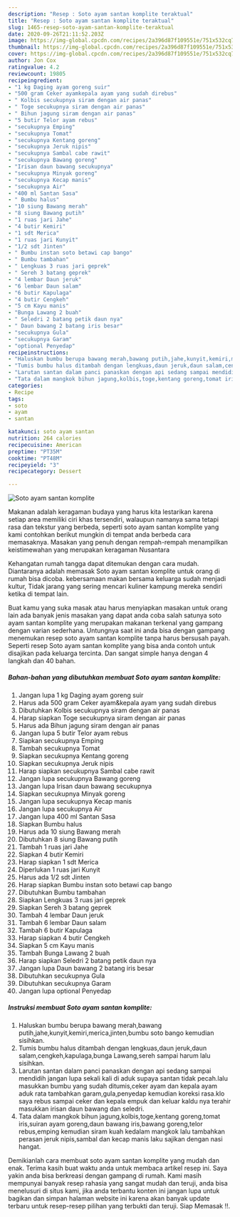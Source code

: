 ```yaml
---
description: "Resep : Soto ayam santan komplite teraktual"
title: "Resep : Soto ayam santan komplite teraktual"
slug: 1465-resep-soto-ayam-santan-komplite-teraktual
date: 2020-09-26T21:11:52.203Z
image: https://img-global.cpcdn.com/recipes/2a396d87f109551e/751x532cq70/soto-ayam-santan-komplite-foto-resep-utama.jpg
thumbnail: https://img-global.cpcdn.com/recipes/2a396d87f109551e/751x532cq70/soto-ayam-santan-komplite-foto-resep-utama.jpg
cover: https://img-global.cpcdn.com/recipes/2a396d87f109551e/751x532cq70/soto-ayam-santan-komplite-foto-resep-utama.jpg
author: Jon Cox
ratingvalue: 4.2
reviewcount: 19805
recipeingredient:
- "1 kg Daging ayam goreng suir"
- "500 gram Ceker ayamkepala ayam yang sudah direbus"
- " Kolbis secukupnya siram dengan air panas"
- " Toge secukupnya siram dengan air panas"
- " Bihun jagung siram dengan air panas"
- "5 butir Telor ayam rebus"
- "secukupnya Emping"
- "secukupnya Tomat"
- "secukupnya Kentang goreng"
- "secukupnya Jeruk nipis"
- "secukupnya Sambal cabe rawit"
- "secukupnya Bawang goreng"
- "Irisan daun bawang secukupnya"
- "secukupnya Minyak goreng"
- "secukupnya Kecap manis"
- "secukupnya Air"
- "400 ml Santan Sasa"
- " Bumbu halus"
- "10 siung Bawang merah"
- "8 siung Bawang putih"
- "1 ruas jari Jahe"
- "4 butir Kemiri"
- "1 sdt Merica"
- "1 ruas jari Kunyit"
- "1/2 sdt Jinten"
- " Bumbu instan soto betawi cap bango"
- " Bumbu tambahan"
- " Lengkuas 3 ruas jari geprek"
- " Sereh 3 batang geprek"
- "4 lembar Daun jeruk"
- "6 lembar Daun salam"
- "6 butir Kapulaga"
- "4 butir Cengkeh"
- "5 cm Kayu manis"
- "Bunga Lawang 2 buah"
- " Seledri 2 batang petik daun nya"
- " Daun bawang 2 batang iris besar"
- "secukupnya Gula"
- "secukupnya Garam"
- "optional Penyedap"
recipeinstructions:
- "Haluskan bumbu berupa bawang merah,bawang putih,jahe,kunyit,kemiri,merica,jinten,bumbu soto bango kemudian sisihkan."
- "Tumis bumbu halus ditambah dengan lengkuas,daun jeruk,daun salam,cengkeh,kapulaga,bunga Lawang,sereh sampai harum lalu sisihkan."
- "Larutan santan dalam panci panaskan dengan api sedang sampai mendidih jangan lupa sekali kali di aduk supaya santan tidak pecah.lalu masukkan bumbu yang sudah ditumis,ceker ayam dan kepala ayam aduk rata tambahkan garam,gula,penyedap kemudian koreksi rasa.klo saya rebus sampai ceker dan kepala empuk dan keluar kaldu nya terahir masukkan irisan daun bawang dan seledri."
- "Tata dalam mangkok bihun jagung,kolbis,toge,kentang goreng,tomat iris,suiran ayam goreng,daun bawang iris,bawang goreng,telor rebus,emping kemudian siram kuah kedalam mangkok lalu tambahkan perasan jeruk nipis,sambal dan kecap manis laku sajikan dengan nasi hangat."
categories:
- Recipe
tags:
- soto
- ayam
- santan

katakunci: soto ayam santan 
nutrition: 264 calories
recipecuisine: American
preptime: "PT35M"
cooktime: "PT48M"
recipeyield: "3"
recipecategory: Dessert

---
```



![Soto ayam santan komplite](https://img-global.cpcdn.com/recipes/2a396d87f109551e/751x532cq70/soto-ayam-santan-komplite-foto-resep-utama.jpg)

Makanan adalah keragaman budaya yang harus kita lestarikan karena setiap area memiliki ciri khas tersendiri, walaupun namanya sama tetapi rasa dan tekstur yang berbeda, seperti soto ayam santan komplite yang kami contohkan berikut mungkin di tempat anda berbeda cara memasaknya. Masakan yang penuh dengan rempah-rempah menampilkan keistimewahan yang merupakan keragaman Nusantara

Kehangatan rumah tangga dapat ditemukan dengan cara mudah. Diantaranya adalah memasak Soto ayam santan komplite untuk orang di rumah bisa dicoba. kebersamaan makan bersama keluarga sudah menjadi kultur, Tidak jarang yang sering mencari kuliner kampung mereka sendiri ketika di tempat lain.



Buat kamu yang suka masak atau harus menyiapkan masakan untuk orang lain ada banyak jenis masakan yang dapat anda coba salah satunya soto ayam santan komplite yang merupakan makanan terkenal yang gampang dengan varian sederhana. Untungnya saat ini anda bisa dengan gampang menemukan resep soto ayam santan komplite tanpa harus bersusah payah.
Seperti resep Soto ayam santan komplite yang bisa anda contoh untuk disajikan pada keluarga tercinta. Dan sangat simple hanya dengan 4 langkah dan 40 bahan.


<!--inarticleads1-->

##### Bahan-bahan yang dibutuhkan membuat Soto ayam santan komplite:

1. Jangan lupa 1 kg Daging ayam goreng suir
1. Harus ada 500 gram Ceker ayam&amp;kepala ayam yang sudah direbus
1. Dibutuhkan  Kolbis secukupnya siram dengan air panas
1. Harap siapkan  Toge secukupnya siram dengan air panas
1. Harus ada  Bihun jagung siram dengan air panas
1. Jangan lupa 5 butir Telor ayam rebus
1. Siapkan secukupnya Emping
1. Tambah secukupnya Tomat
1. Siapkan secukupnya Kentang goreng
1. Siapkan secukupnya Jeruk nipis
1. Harap siapkan secukupnya Sambal cabe rawit
1. Jangan lupa secukupnya Bawang goreng
1. Jangan lupa Irisan daun bawang secukupnya
1. Siapkan secukupnya Minyak goreng
1. Jangan lupa secukupnya Kecap manis
1. Jangan lupa secukupnya Air
1. Jangan lupa 400 ml Santan Sasa
1. Siapkan  Bumbu halus
1. Harus ada 10 siung Bawang merah
1. Dibutuhkan 8 siung Bawang putih
1. Tambah 1 ruas jari Jahe
1. Siapkan 4 butir Kemiri
1. Harap siapkan 1 sdt Merica
1. Diperlukan 1 ruas jari Kunyit
1. Harus ada 1/2 sdt Jinten
1. Harap siapkan  Bumbu instan soto betawi cap bango
1. Dibutuhkan  Bumbu tambahan
1. Siapkan  Lengkuas 3 ruas jari geprek
1. Siapkan  Sereh 3 batang geprek
1. Tambah 4 lembar Daun jeruk
1. Tambah 6 lembar Daun salam
1. Tambah 6 butir Kapulaga
1. Harap siapkan 4 butir Cengkeh
1. Siapkan 5 cm Kayu manis
1. Tambah Bunga Lawang 2 buah
1. Harap siapkan  Seledri 2 batang petik daun nya
1. Jangan lupa  Daun bawang 2 batang iris besar
1. Dibutuhkan secukupnya Gula
1. Dibutuhkan secukupnya Garam
1. Jangan lupa optional Penyedap




<!--inarticleads2-->

##### Instruksi membuat  Soto ayam santan komplite:

1. Haluskan bumbu berupa bawang merah,bawang putih,jahe,kunyit,kemiri,merica,jinten,bumbu soto bango kemudian sisihkan.
1. Tumis bumbu halus ditambah dengan lengkuas,daun jeruk,daun salam,cengkeh,kapulaga,bunga Lawang,sereh sampai harum lalu sisihkan.
1. Larutan santan dalam panci panaskan dengan api sedang sampai mendidih jangan lupa sekali kali di aduk supaya santan tidak pecah.lalu masukkan bumbu yang sudah ditumis,ceker ayam dan kepala ayam aduk rata tambahkan garam,gula,penyedap kemudian koreksi rasa.klo saya rebus sampai ceker dan kepala empuk dan keluar kaldu nya terahir masukkan irisan daun bawang dan seledri.
1. Tata dalam mangkok bihun jagung,kolbis,toge,kentang goreng,tomat iris,suiran ayam goreng,daun bawang iris,bawang goreng,telor rebus,emping kemudian siram kuah kedalam mangkok lalu tambahkan perasan jeruk nipis,sambal dan kecap manis laku sajikan dengan nasi hangat.




Demikianlah cara membuat soto ayam santan komplite yang mudah dan enak. Terima kasih buat waktu anda untuk membaca artikel resep ini. Saya yakin anda bisa berkreasi dengan gampang di rumah. Kami masih mempunyai banyak resep rahasia yang sangat mudah dan teruji, anda bisa menelusuri di situs kami, jika anda terbantu konten ini jangan lupa untuk bagikan dan simpan halaman website ini karena akan banyak update terbaru untuk resep-resep pilihan yang terbukti dan teruji. Siap Memasak !!. 
